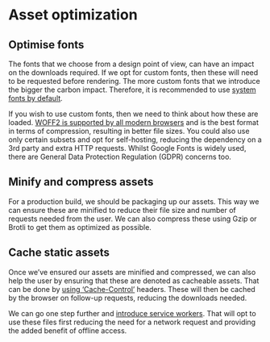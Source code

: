 # Asset optimization

## Optimise fonts

The fonts that we choose from a design point of view, can have an impact on the downloads required. If we opt for custom fonts, then these will need to be requested before rendering. The more custom fonts that we introduce the bigger the carbon impact. Therefore, it is recommended to use [system fonts by default](https://bitsofco.de/the-new-system-font-stack/).

If you wish to use custom fonts, then we need to think about how these are loaded. [WOFF2 is supported by all modern browsers](https://caniuse.com/woff2) and is the best format in terms of compression, resulting in better file sizes. You could also use only certain subsets and opt for self-hosting, reducing the dependency on a 3rd party and extra HTTP requests. Whilst Google Fonts is widely used, there are General Data Protection Regulation (GDPR) concerns too.

## Minify and compress assets

For a production build, we should be packaging up our assets. This way we can ensure these are minified to reduce their file size and number of requests needed from the user. We can also compress these using Gzip or Brotli to get them as optimized as possible.

## Cache static assets

Once we’ve ensured our assets are minified and compressed, we can also help the user by ensuring that these are denoted as cacheable assets. That can be done by [using ‘Cache-Control’](https://docs.umbraco.com/umbraco-cms/reference/response-caching) headers. These will then be cached by the browser on follow-up requests, reducing the downloads needed.

We can go one step further and [introduce service workers](https://css-tricks.com/serviceworker-for-offline/). That will opt to use these files first reducing the need for a network request and providing the added benefit of offline access.
